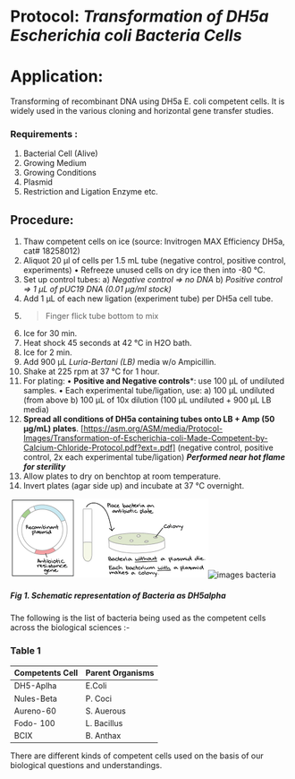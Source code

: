 
# Protocol: *Transformation of DH5a Escherichia coli Bacteria Cells*
# Application:
Transforming of recombinant DNA using DH5a E. coli competent cells. It is widely used in the various cloning and horizontal gene transfer studies. 
### Requirements :
1. Bacterial Cell (Alive)
2. Growing Medium
3. Growing Conditions
4. Plasmid
5. Restriction and Ligation Enzyme etc.
## Procedure:
1. Thaw competent cells on ice (source: Invitrogen MAX Efficiency DH5a, cat# 18258012)
2. Aliquot 20 µl of cells per 1.5 mL tube (negative control, positive control, experiments)
• Refreeze unused cells on dry ice then into -80 °C.
3. Set up control tubes:
a) *Negative control => no DNA*
b) *Positive control => 1 µL of pUC19 DNA (0.01 µg/ml stock)*
4. Add 1 µL of each new ligation (experiment tube) per DH5a cell tube.
5. > Finger flick tube bottom to mix
6. Ice for 30 min.
7. Heat shock 45 seconds at 42 °C in H2O bath.
8. Ice for 2 min.
9. Add 900 µL *Luria-Bertani (LB)* media w/o Ampicillin.
10. Shake at 225 rpm at 37 °C for 1 hour.
11. For plating: 
• **Positive and Negative controls***: use 100 µL of undiluted samples.
• Each experimental tube/ligation, use:
a) 100 µL undiluted (from above
b) 100 µL of 10x dilution (100 µL undiluted + 900 µL LB media)
12. **Spread all conditions of DH5a containing tubes onto LB + Amp (50 µg/mL) plates**.  [https://asm.org/ASM/media/Protocol-Images/Transformation-of-Escherichia-coli-Made-Competent-by-Calcium-Chloride-Protocol.pdf?ext=.pdf]
(negative control, positive control, 2x each experimental tube/ligation)
***Performed near hot flame for sterility***
13. Allow plates to dry on benchtop at room temperature.
14. Invert plates (agar side up) and incubate at 37 °C 
overnight.

![alt text](download.png)![images bacteria](https://github.com/prakashaman717/Research-Methods-Aman/assets/171917083/b5fe7fde-751a-42b1-8acd-41dcf7b45213)

 ##### Fig 1. Schematic representation of Bacteria as DH5alpha

The following is the list of bacteria being used as the competent cells across the biological sciences :- 
### Table 1

 Competents Cell | Parent Organisms
| ----------- | ----------- |
 DH5-Aplha | E.Coli |
 Nules-Beta | P. Coci 
 Aureno-60 | S.  Auerous
 Fodo- 100 | L. Bacillus
 BCIX | B. Anthax
 
There are different kinds of competent cells  used on the basis of our biological questions and understandings.
 
 
